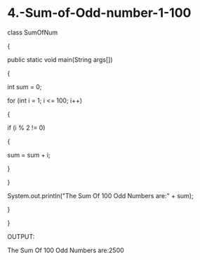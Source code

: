 # 4.-Sum-of-Odd-number-1-100
class SumOfNum

{

public static void main(String args[])

{

int sum = 0;

for (int i = 1; i <= 100; i++)

{

if (i % 2 != 0)

{

sum = sum + i;

}

}

System.out.println("The Sum Of 100 Odd Numbers are:" + sum);

}

}

OUTPUT:

The Sum Of 100 Odd Numbers are:2500
